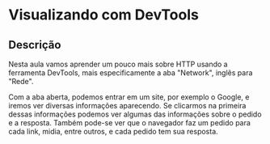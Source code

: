 # Visualizando com DevTools

## Descrição

Nesta aula vamos aprender um pouco mais sobre HTTP usando a ferramenta DevTools, mais especificamente a aba "Network", inglês para "Rede".

Com a aba aberta, podemos entrar em um site, por exemplo o Google, e iremos ver diversas informações aparecendo. Se clicarmos na primeira dessas informações podemos ver algumas das informações sobre o pedido e a resposta. Também pode-se ver que o navegador faz um pedido para cada link, midia, entre outros, e cada pedido tem sua resposta.

